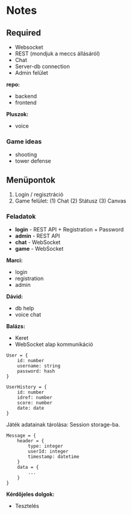 # Notes

## Required
- Websocket
- REST (mondjuk a meccs állásáról)
- Chat
- Server-db connection
- Admin felület

**repo:**
- backend
- frontend

**Pluszok:**
- voice

### Game ideas
- shooting
- tower defense

## Menüpontok
1. Login / regisztráció
2. Game felület: (1) Chat (2) Státusz (3) Canvas

### Feladatok
- **login** - REST API + Registration + Password
- **admin** - REST API
- **chat** - WebSocket
- **game** - WebSocket

**Marci:**
- login
- registration
- admin

**Dávid:**
- db help
- voice chat

**Balázs:**
- Keret
- WebSocket alap kommunikáció

```
User = {
    id: number
    username: string
    password: hash
}

UserHistory = {
    id: number
    idref: number
    score: number
    date: date
}
```

Játék adatainak tárolása: Session storage-ba.

```
Message = {
    header = {
        type: integer
        userId: integer
        timestamp: datetime
    }
    data = {
        ...
    }
}
```

**Kérdőjeles dolgok:**
- Tesztelés